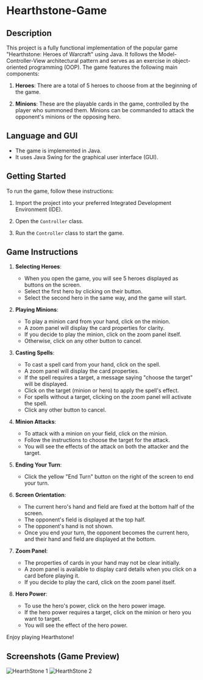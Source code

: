 # Hearthstone-Game

## Description

This project is a fully functional implementation of the popular game "Hearthstone: Heroes of Warcraft" using Java. It follows the Model-Controller-View architectural pattern and serves as an exercise in object-oriented programming (OOP). The game features the following main components:

1. **Heroes**: There are a total of 5 heroes to choose from at the beginning of the game.

2. **Minions**: These are the playable cards in the game, controlled by the player who summoned them. Minions can be commanded to attack the opponent's minions or the opposing hero.

## Language and GUI

- The game is implemented in Java.
- It uses Java Swing for the graphical user interface (GUI).

## Getting Started

To run the game, follow these instructions:

1. Import the project into your preferred Integrated Development Environment (IDE).

2. Open the `Controller` class.

3. Run the `Controller` class to start the game.

## Game Instructions

1. **Selecting Heroes**:
   - When you open the game, you will see 5 heroes displayed as buttons on the screen.
   - Select the first hero by clicking on their button.
   - Select the second hero in the same way, and the game will start.

2. **Playing Minions**:
   - To play a minion card from your hand, click on the minion.
   - A zoom panel will display the card properties for clarity.
   - If you decide to play the minion, click on the zoom panel itself.
   - Otherwise, click on any other button to cancel.

3. **Casting Spells**:
   - To cast a spell card from your hand, click on the spell.
   - A zoom panel will display the card properties.
   - If the spell requires a target, a message saying "choose the target" will be displayed.
   - Click on the target (minion or hero) to apply the spell's effect.
   - For spells without a target, clicking on the zoom panel will activate the spell.
   - Click any other button to cancel.

4. **Minion Attacks**:
   - To attack with a minion on your field, click on the minion.
   - Follow the instructions to choose the target for the attack.
   - You will see the effects of the attack on both the attacker and the target.

5. **Ending Your Turn**:
   - Click the yellow "End Turn" button on the right of the screen to end your turn.

6. **Screen Orientation**:
   - The current hero's hand and field are fixed at the bottom half of the screen.
   - The opponent's field is displayed at the top half.
   - The opponent's hand is not shown.
   - Once you end your turn, the opponent becomes the current hero, and their hand and field are displayed at the bottom.

7. **Zoom Panel**:
   - The properties of cards in your hand may not be clear initially.
   - A zoom panel is available to display card details when you click on a card before playing it.
   - If you decide to play the card, click on the zoom panel itself.

8. **Hero Power**:
   - To use the hero's power, click on the hero power image.
   - If the hero power requires a target, click on the minion or hero you want to target.
   - You will see the effect of the hero power.

Enjoy playing Hearthstone!

## Screenshots (Game Preview)

![HearthStone 1](https://github.com/Ziaad-Khaled/hearthstone-game/assets/77291238/b7d98017-8f54-4bb0-8051-a4975cb622ef)
![HearthStone 2](https://github.com/Ziaad-Khaled/hearthstone-game/assets/77291238/2695eb86-d0b2-484b-92fe-c86626d1e9c1)

